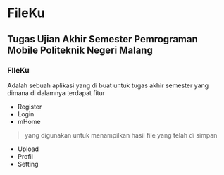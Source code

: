 # FileKu
## Tugas Ujian Akhir Semester Pemrograman Mobile Politeknik Negeri Malang

### FIleKu 
Adalah sebuah aplikasi yang di buat untuk tugas akhir semester yang dimana di dalamnya terdapat fitur
* Register
* Login
* mHome 
>yang digunakan untuk menampilkan hasil file yang telah di simpan
* Upload
* Profil
* Setting

